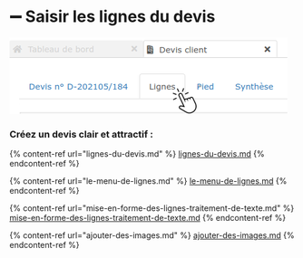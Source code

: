 # ➖ Saisir les lignes du devis

![](../../../../.gitbook/assets/screenshot-107a-.png)



### Créez un devis clair et attractif :



{% content-ref url="lignes-du-devis.md" %}
[lignes-du-devis.md](lignes-du-devis.md)
{% endcontent-ref %}

{% content-ref url="le-menu-de-lignes.md" %}
[le-menu-de-lignes.md](le-menu-de-lignes.md)
{% endcontent-ref %}

{% content-ref url="mise-en-forme-des-lignes-traitement-de-texte.md" %}
[mise-en-forme-des-lignes-traitement-de-texte.md](mise-en-forme-des-lignes-traitement-de-texte.md)
{% endcontent-ref %}

{% content-ref url="ajouter-des-images.md" %}
[ajouter-des-images.md](ajouter-des-images.md)
{% endcontent-ref %}

